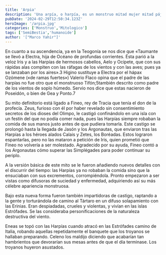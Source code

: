 ```yaml
---
title: 'Arpia'
description: 'Una arpía, o harpía, es un monstruo mitad mujer mitad pájaro de la mitología griega. Conocidas como los "sabuesos de Zeus", era la personificación de los vientos de las tormentas y estaban a las órdenes de Zeus, que las enviaba durante las tormentas a cumplir sus deseos.'
pubDate: '2024-02-29T12:50:34.123Z'
heroImage: '/arpia.jpg'
categories: ['Monstruo','Mitologico']
tags: ['SemiBestia','humanoide']
author: '["Marco Yahir"]'
---
```


En cuanto a su ascendencia, ya en la Teogonía se nos dice que «Taumante se llevó a Electra, hija de Océano de profundas corrientes. Ésta parió a la veloz Iris y a las Harpías de hermosos cabellos, Aelo y Ocípete, que con sus rápidas alas compiten con las ráfagas de los vientos y con las aves; pues ya se lanzaban por los aires».3​ Higino sustituye a Electra por el hápax Ozómene («de ramas fuertes»)​ Valerio Flaco opina que el padre de las harpías no fue otro que el monstruoso Tifón;5también descrito como padre de los vientos de soplo húmedo. Servio nos dice que estas nacieron de Poseidón, o bien de Gea y Ponto.7

Su mito definitorio está ligado a Fineo, rey de Tracia que tenía el don de la profecía. Zeus, furioso con él por haber revelado sin consentimiento secretos de los dioses del Olimpo, le castigó confinándolo en una isla con un festín del que no podía comer nada, pues las Harpías siempre robaban la comida de sus manos justo antes de que pudiera tomarla. Este castigo se prolongó hasta la llegada de Jasón y los Argonautas, que enviaron tras las Harpías a los héroes alados Calais y Zetes, los Boréadas. Estos lograron espantarlas, pero no las mataron a petición de Iris, quien prometió que Fineo no volvería a ser molestado. Agradecido por su ayuda, Fineo contó a los Argonautas cómo superar las Simplégades para poder continuar su periplo.

A la versión básica de este mito se le fueron añadiendo nuevos detalles con el discurrir del tiempo: las Harpías ya no robaban la comida sino que la ensuciaban con sus excrementos, corrompiéndola. Pronto empezaron a ser vistas como difusoras de suciedad y enfermedad, adquiriendo así su más célebre apariencia monstruosa.

Bajo esta nueva forma fueron también impartidoras de castigo, raptando a la gente y torturándola de camino al Tártaro en un difuso solapamiento con las Erinias. Eran despiadadas, crueles y violentas, y vivían en las islas Estrófades. Se las consideraba personificaciones de la naturaleza destructiva del viento.

Eneas se topó con las Harpías cuando atracó en las Estrófades camino de Italia, robando aquellas repetidamente el banquete que los troyanos se hallaban preparando. Celeno los maldijo diciendo que acabarían tan hambrientos que devorarían sus mesas antes de que el día terminase. Los troyanos huyeron asustados.